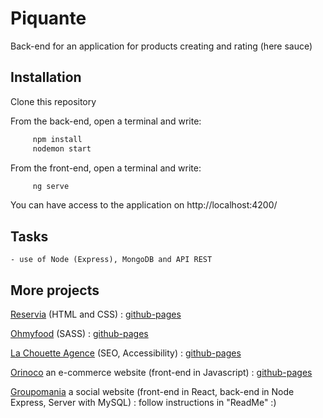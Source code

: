 # Piquante

Back-end for an application for products creating and rating (here sauce)

## Installation

Clone this repository

From the back-end, open a terminal and write:
```bash
     npm install 
     nodemon start    
```

From the front-end, open a terminal and write:
```bash
     ng serve
```

You can have access to the application on http://localhost:4200/

## Tasks
    - use of Node (Express), MongoDB and API REST


## More projects
[Reservia](https://github.com/Haltay/JoachimRecio_2_12112020) (HTML and CSS) : [github-pages](https://haltay.github.io/JoachimRecio_2_12112020/reservia.html)

[Ohmyfood](https://github.com/Haltay/JoachimRecio_3_16122020) (SASS) : [github-pages](https://haltay.github.io/JoachimRecio_3_16122020/ohmyfood_accueil.html)

[La Chouette Agence](https://github.com/Haltay/P4_01.02.21) (SEO, Accessibility) : [github-pages](https://haltay.github.io/P4_01.02.21/)

[Orinoco](https://github.com/Haltay/JoachimRecio_5_11032021) an e-commerce website (front-end in Javascript) : [github-pages](https://haltay.github.io/JoachimRecio_5_11032021/)

[Groupomania](https://github.com/Haltay/JoachimRecio_7_22062021) a social website (front-end in React, back-end in Node Express, Server with MySQL) : follow instructions in "ReadMe" :) 

